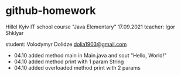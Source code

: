 # github-homework

Hillel Kyiv IT school course "Java Elementary" 17.09.2021
teacher: Igor Shklyar

student: Volodymyr Dolidze
dolia1903@gmail.com

- 04.10 added method main in Main.java and sout "Hello, World!"
- 04.10 added method print with 1 param String
- 04.10 added overloaded method print with 2 params